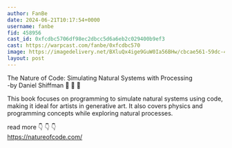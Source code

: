 ```yaml
---
author: FanBe
date: 2024-06-21T10:17:54+0000
username: fanbe
fid: 458956
cast_id: 0xfcdbc5706df98ec2dbcc5d6a6eb2c029400b9ef3
cast: https://warpcast.com/fanbe/0xfcdbc570
image: https://imagedelivery.net/BXluQx4ige9GuW0Ia56BHw/cbcae561-59dc-4364-3932-3b6b7b167300/original
layout: post
---
```

The Nature of Code: Simulating Natural Systems with Processing  
-by Daniel Shiffman 💎 💎 💎   
  
This book focuses on programming to simulate natural systems using code, making it ideal for artists in generative art. It also covers physics and programming concepts while exploring natural processes.  
  
read more 👇 👇 👇   
https://natureofcode.com/  

<img src='https://imagedelivery.net/BXluQx4ige9GuW0Ia56BHw/cbcae561-59dc-4364-3932-3b6b7b167300/original' alt='' referrerpolicy='no-referrer'/>
<img src='https://imagedelivery.net/BXluQx4ige9GuW0Ia56BHw/1a3ec83c-e483-4605-ec9b-1447f0a58100/original' alt='' referrerpolicy='no-referrer'/>